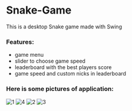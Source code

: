 # Snake-Game

This is a desktop Snake game made with Swing

### Features:
- game menu
- slider to choose game speed
- leaderboard with the best players score
- game speed and custom nicks in leaderboard

### Here is some pictures of application:
![1](https://github.com/AdamDawi/Snake-Game/assets/49430055/ce6c73d8-c826-442e-a6ea-122d7080aed5)
![4](https://github.com/AdamDawi/Snake-Game/assets/49430055/4581be7b-d09c-413d-a3bd-ea5e830ca6cc)
![2](https://github.com/AdamDawi/Snake-Game/assets/49430055/42dacebf-032e-4696-839f-fb14061de382)
![3](https://github.com/AdamDawi/Snake-Game/assets/49430055/c68e50c2-acd1-470f-afe2-b29ad6cfaeb8)
